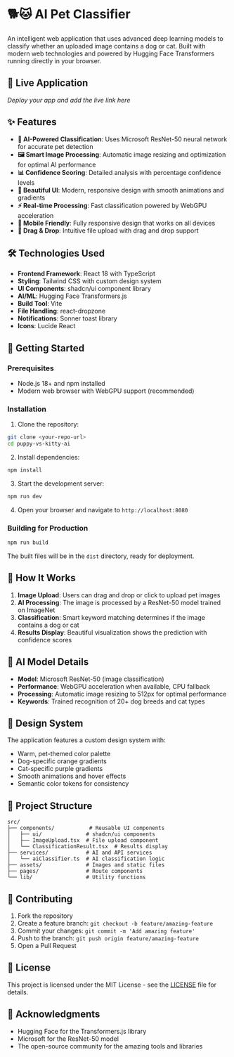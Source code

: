 # 🐕🐱 AI Pet Classifier

An intelligent web application that uses advanced deep learning models to classify whether an uploaded image contains a dog or cat. Built with modern web technologies and powered by Hugging Face Transformers running directly in your browser.

## 🚀 Live Application

<!-- Replace this with your actual deployed app URL -->
<!-- [View Live Demo](https://your-app-url-here.com) -->
*Deploy your app and add the live link here*

## ✨ Features

- **🧠 AI-Powered Classification**: Uses Microsoft ResNet-50 neural network for accurate pet detection
- **🖼️ Smart Image Processing**: Automatic image resizing and optimization for optimal AI performance
- **📊 Confidence Scoring**: Detailed analysis with percentage confidence levels
- **🎨 Beautiful UI**: Modern, responsive design with smooth animations and gradients
- **⚡ Real-time Processing**: Fast classification powered by WebGPU acceleration
- **📱 Mobile Friendly**: Fully responsive design that works on all devices
- **🔄 Drag & Drop**: Intuitive file upload with drag and drop support

## 🛠️ Technologies Used

- **Frontend Framework**: React 18 with TypeScript
- **Styling**: Tailwind CSS with custom design system
- **UI Components**: shadcn/ui component library
- **AI/ML**: Hugging Face Transformers.js
- **Build Tool**: Vite
- **File Handling**: react-dropzone
- **Notifications**: Sonner toast library
- **Icons**: Lucide React

## 🚀 Getting Started

### Prerequisites

- Node.js 18+ and npm installed
- Modern web browser with WebGPU support (recommended)

### Installation

1. Clone the repository:
```bash
git clone <your-repo-url>
cd puppy-vs-kitty-ai
```

2. Install dependencies:
```bash
npm install
```

3. Start the development server:
```bash
npm run dev
```

4. Open your browser and navigate to `http://localhost:8080`

### Building for Production

```bash
npm run build
```

The built files will be in the `dist` directory, ready for deployment.

## 🎯 How It Works

1. **Image Upload**: Users can drag and drop or click to upload pet images
2. **AI Processing**: The image is processed by a ResNet-50 model trained on ImageNet
3. **Classification**: Smart keyword matching determines if the image contains a dog or cat
4. **Results Display**: Beautiful visualization shows the prediction with confidence scores

## 🧠 AI Model Details

- **Model**: Microsoft ResNet-50 (image classification)
- **Performance**: WebGPU acceleration when available, CPU fallback
- **Processing**: Automatic image resizing to 512px for optimal performance
- **Keywords**: Trained recognition of 20+ dog breeds and cat types

## 🎨 Design System

The application features a custom design system with:
- Warm, pet-themed color palette
- Dog-specific orange gradients
- Cat-specific purple gradients
- Smooth animations and hover effects
- Semantic color tokens for consistency

## 📁 Project Structure

```
src/
├── components/           # Reusable UI components
│   ├── ui/              # shadcn/ui components
│   ├── ImageUpload.tsx  # File upload component
│   └── ClassificationResult.tsx  # Results display
├── services/            # AI and API services
│   └── aiClassifier.ts  # AI classification logic
├── assets/              # Images and static files
├── pages/               # Route components
└── lib/                 # Utility functions
```

## 🤝 Contributing

1. Fork the repository
2. Create a feature branch: `git checkout -b feature/amazing-feature`
3. Commit your changes: `git commit -m 'Add amazing feature'`
4. Push to the branch: `git push origin feature/amazing-feature`
5. Open a Pull Request

## 📝 License

This project is licensed under the MIT License - see the [LICENSE](LICENSE) file for details.

## 🙏 Acknowledgments

- Hugging Face for the Transformers.js library
- Microsoft for the ResNet-50 model
- The open-source community for the amazing tools and libraries
